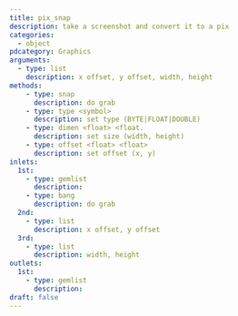 ```yaml
---
title: pix_snap
description: take a screenshot and convert it to a pix
categories:
  - object
pdcategory: Graphics
arguments:
  - type: list
    description: x offset, y offset, width, height
methods:
    - type: snap
      description: do grab
    - type: type <symbol>
      description: set type (BYTE|FLOAT|DOUBLE)
    - type: dimen <float> <float.
      description: set size (width, height)
    - type: offset <float> <float>
      description: set offset (x, y)
inlets:
  1st:
    - type: gemlist
      description:
    - type: bang
      description: do grab
  2nd:
    - type: list
      description: x offset, y offset
  3rd:
    - type: list
      description: width, height
outlets:
  1st:
    - type: gemlist
      description:
draft: false
---
```

